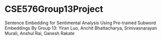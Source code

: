 # CSE576Group13Project
Sentence Embedding for Sentimental Analysis Using Pre-trained Subword Embeddings
By Group 13: Yiran Luo, Anchit Bhattacharya, Srinivasnarayan Murali, Anshul Rai, Ganesh Rakate
